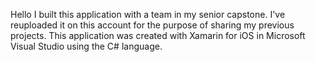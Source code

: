 Hello I built this application with a team in my senior capstone. I've reuploaded it on this account for the purpose of sharing my previous projects. This application was created with Xamarin for iOS in Microsoft Visual Studio using the C# language.
